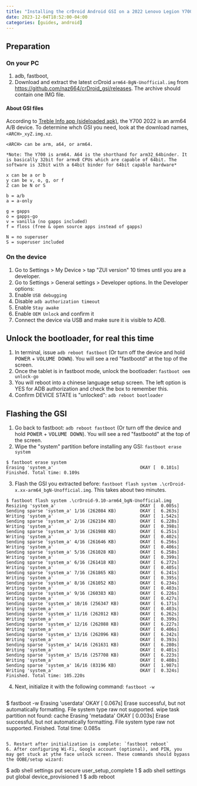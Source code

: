 ```yaml
---
title: "Installing the crDroid Android GSI on a 2022 Lenovo Legion Y700"
date: 2023-12-04T18:52:00-04:00
categories: [guides, android]
---
```




## Preparation

### On your PC
1. adb, fastboot,
2. Download and extract the latest crDroid `arm64-BgN-Unofficial.img` from <https://github.com/naz664/crDroid_gsi/releases>. The archive should contain one IMG file.
  
#### About GSI files

According to [Treble Info app (sideloaded apk)](https://f-droid.org/packages/tk.hack5.treblecheck/), the Y700 2022 is an arm64 A/B device. To determine whch GSI you need, look at the download names, `<ARCH>_xyZ.img.xz`. 

```
<ARCH> can be arm, a64, or arm64. 

*Note: The Y700 is arm64. A64 is the shorthand for arm32_64binder. It is basically 32bit for armv8 CPUs which are capable of 64bit. The software is 32bit with a 64bit binder for 64bit capable hardware*

x can be a or b
y can be v, o, g, or f
Z can be N or S

b = a/b
a = a-only

g = gapps
o = gapps-go
v = vanilla (no gapps included)
f = floss (free & open source apps instead of gapps)

N = no superuser
S = superuser included
```

### On the device

1. Go to Settings > My Device > tap "ZUI version" 10 times until you are a developer.
2. Go to Settings > General settings > Developer options. In the Developer options:
  1. Enable `USB debugging`
  2. Disable  `adb authorization timeout`
  3. Enable `Stay awake`
  4. Enable `OEM Unlock` and confirm it
3. Connect the device via USB and make sure it is visible to ADB.


## Unlock the bootloader, for real this time

1. In terminal, issue `adb reboot fastboot` (Or turn off the device and hold <kbd>POWER</kbd> + <kbd>VOLUME DOWN</kbd>). You will see a red "fastbootd" at the top of the screen.
2. Once the tablet is in fastboot mode, unlock the bootloader: `fastboot oem unlock-go`
3. You will reboot into a chinese language setup screen. The left option is YES for ADB authorization and check the box to remember this.
4. Confirm DEVICE STATE is "unlocked": `adb reboot bootloader`

## Flashing the GSI

1. Go back to fastboot: `adb reboot fastboot` (Or turn off the device and hold <kbd>POWER</kbd> + <kbd>VOLUME DOWN</kbd>). You will see a red "fastbootd" at the top of the screen.
2. Wipe the "system" partition before installing any GSI: `fastboot erase system`
  ```
  $ fastboot erase system   
  Erasing 'system_a'                                 OKAY [  0.101s]
  Finished. Total time: 0.109s
  ```
3. Flash the GSI you extracted before: `fastboot flash system .\crDroid-x.xx-arm64_bgN-Unofficial.img`. This takes about two minutes.
  ```
  $ fastboot flash system .\crDroid-9.10-arm64_bgN-Unofficial.img
  Resizing 'system_a'                                OKAY [  0.005s]
  Sending sparse 'system_a' 1/16 (262084 KB)         OKAY [  6.263s]
  Writing 'system_a'                                 OKAY [  1.542s]
  Sending sparse 'system_a' 2/16 (262104 KB)         OKAY [  6.228s]
  Writing 'system_a'                                 OKAY [  0.398s]
  Sending sparse 'system_a' 3/16 (261988 KB)         OKAY [  6.251s]
  Writing 'system_a'                                 OKAY [  0.402s]
  Sending sparse 'system_a' 4/16 (261646 KB)         OKAY [  6.256s]
  Writing 'system_a'                                 OKAY [  0.406s]
  Sending sparse 'system_a' 5/16 (261028 KB)         OKAY [  6.258s]
  Writing 'system_a'                                 OKAY [  0.399s]
  Sending sparse 'system_a' 6/16 (261418 KB)         OKAY [  6.272s]
  Writing 'system_a'                                 OKAY [  0.405s]
  Sending sparse 'system_a' 7/16 (261865 KB)         OKAY [  6.241s]
  Writing 'system_a'                                 OKAY [  0.395s]
  Sending sparse 'system_a' 8/16 (261052 KB)         OKAY [  6.234s]
  Writing 'system_a'                                 OKAY [  0.403s]
  Sending sparse 'system_a' 9/16 (260383 KB)         OKAY [  6.226s]
  Writing 'system_a'                                 OKAY [  0.427s]
  Sending sparse 'system_a' 10/16 (256347 KB)        OKAY [  6.171s]
  Writing 'system_a'                                 OKAY [  0.403s]
  Sending sparse 'system_a' 11/16 (262012 KB)        OKAY [  6.262s]
  Writing 'system_a'                                 OKAY [  0.399s]
  Sending sparse 'system_a' 12/16 (262088 KB)        OKAY [  6.227s]
  Writing 'system_a'                                 OKAY [  0.406s]
  Sending sparse 'system_a' 13/16 (262096 KB)        OKAY [  6.242s]
  Writing 'system_a'                                 OKAY [  0.393s]
  Sending sparse 'system_a' 14/16 (261631 KB)        OKAY [  6.280s]
  Writing 'system_a'                                 OKAY [  0.401s]
  Sending sparse 'system_a' 15/16 (257708 KB)        OKAY [  6.223s]
  Writing 'system_a'                                 OKAY [  0.408s]
  Sending sparse 'system_a' 16/16 (83196 KB)         OKAY [  1.987s]
  Writing 'system_a'                                 OKAY [  0.324s]
  Finished. Total time: 105.220s
  ```
4. Next, initialize it with the following command: `fastboot -w`
   ```
  $ fastboot -w
  Erasing 'userdata'                                 OKAY [  0.067s]
  Erase successful, but not automatically formatting.
  File system type raw not supported.
  wipe task partition not found: cache
  Erasing 'metadata'                                 OKAY [  0.003s]
  Erase successful, but not automatically formatting.
  File system type raw not supported.
  Finished. Total time: 0.085s
  ```

5. Restart after initialization is complete: `fastboot reboot`
6. After configuring Wi-Fi, Google account (optional), and PIN, you may get stuck at ythe face unlock screen. These commands should bypass the OOBE/setup wizard:

  ```
  $ adb shell settings put secure user_setup_complete 1
  $ adb shell settings put global device_provisioned 1 
  $ adb reboot
  ```